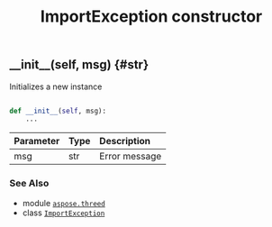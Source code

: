 ﻿---
title: ImportException constructor
second_title: Aspose.3D for Python via .NET API References
description: 
type: docs
weight: 10
url: /python-net/aspose.threed/importexception/__init__/
is_root: false
---

## \_\_init\_\_(self, msg) {#str}

Initializes a new instance



```python

def __init__(self, msg):
    ...
```


| Parameter | Type | Description |
| :- | :- | :- |
| msg | str | Error message |



### See Also
* module [`aspose.threed`](../../)
* class [`ImportException`](/3d/python-net/aspose.threed/importexception)

